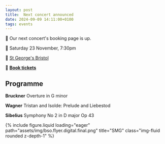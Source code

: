 ```yaml
---
layout: post
title:  Next concert announced
date: 2024-09-09 14:11:00+0100
tags: events
---
```


📢 Our next concert's booking page is up.

📅 Saturday 23 November, 7:30pm

📍 [St George's Bristol](https://maps.app.goo.gl/84GpDtFRE1ebZWyr5)

🎫 [**Book tickets**](https://www.stgeorgesbristol.co.uk/whats-on/bristol-symphony-orchestra-3/)

## Programme

**Bruckner** Overture in G minor

**Wagner** Tristan and Isolde: Prelude and Liebestod

**Sibelius** Symphony No 2 in D major Op 43


<div class="row mt-3">
    <div class="col-sm mt-3 mt-md-0">
        {% include figure.liquid loading="eager" path="assets/img/bso.flyer.digital.final.png" title="SMG" class="img-fluid rounded z-depth-1" %}
    </div>
</div>


